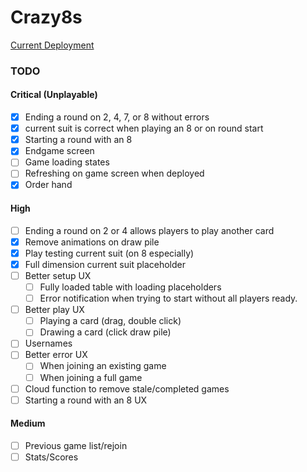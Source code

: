 # Crazy8s

[Current Deployment](https://dazzling-kare-871fa3.netlify.app/)

### TODO

#### Critical (Unplayable)

-   [x] Ending a round on 2, 4, 7, or 8 without errors
-   [x] current suit is correct when playing an 8 or on round start
-   [x] Starting a round with an 8
-   [x] Endgame screen
-   [ ] Game loading states
-   [ ] Refreshing on game screen when deployed
-   [x] Order hand

#### High

-   [ ] Ending a round on 2 or 4 allows players to play another card
-   [x] Remove animations on draw pile
-   [x] Play testing current suit (on 8 especially)
-   [x] Full dimension current suit placeholder
-   [ ] Better setup UX
    -   [ ] Fully loaded table with loading placeholders
    -   [ ] Error notification when trying to start without all players ready.
-   [ ] Better play UX
    -   [ ] Playing a card (drag, double click)
    -   [ ] Drawing a card (click draw pile)
-   [ ] Usernames
-   [ ] Better error UX
    -   [ ] When joining an existing game
    -   [ ] When joining a full game
-   [ ] Cloud function to remove stale/completed games
-   [ ] Starting a round with an 8 UX

#### Medium

-   [ ] Previous game list/rejoin
-   [ ] Stats/Scores

